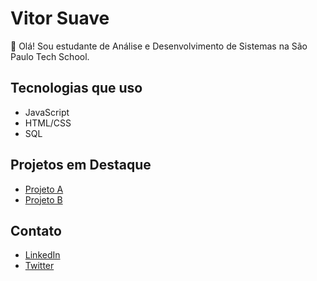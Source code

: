 # Vitor Suave

👋 Olá! Sou estudante de Análise e Desenvolvimento de Sistemas na São Paulo Tech School.

## Tecnologias que uso
- JavaScript
- HTML/CSS
- SQL

## Projetos em Destaque
- [Projeto A](link-do-projeto-a)
- [Projeto B](link-do-projeto-b)

## Contato
- [LinkedIn](seu-linkedin)
- [Twitter](seu-twitter)

